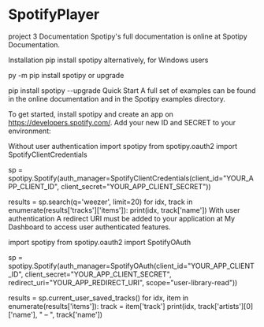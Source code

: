 # SpotifyPlayer
project 3
Documentation
Spotipy's full documentation is online at Spotipy Documentation.

Installation
pip install spotipy
alternatively, for Windows users

py -m pip install spotipy
or upgrade

pip install spotipy --upgrade
Quick Start
A full set of examples can be found in the online documentation and in the Spotipy examples directory.

To get started, install spotipy and create an app on https://developers.spotify.com/. Add your new ID and SECRET to your environment:

Without user authentication
import spotipy
from spotipy.oauth2 import SpotifyClientCredentials

sp = spotipy.Spotify(auth_manager=SpotifyClientCredentials(client_id="YOUR_APP_CLIENT_ID",
                                                           client_secret="YOUR_APP_CLIENT_SECRET"))

results = sp.search(q='weezer', limit=20)
for idx, track in enumerate(results['tracks']['items']):
    print(idx, track['name'])
With user authentication
A redirect URI must be added to your application at My Dashboard to access user authenticated features.

import spotipy
from spotipy.oauth2 import SpotifyOAuth

sp = spotipy.Spotify(auth_manager=SpotifyOAuth(client_id="YOUR_APP_CLIENT_ID",
                                               client_secret="YOUR_APP_CLIENT_SECRET",
                                               redirect_uri="YOUR_APP_REDIRECT_URI",
                                               scope="user-library-read"))

results = sp.current_user_saved_tracks()
for idx, item in enumerate(results['items']):
    track = item['track']
    print(idx, track['artists'][0]['name'], " – ", track['name'])
